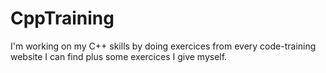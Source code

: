 # CppTraining
I'm working on my C++ skills by doing exercices from every code-training website I can find plus some exercices I give myself.
